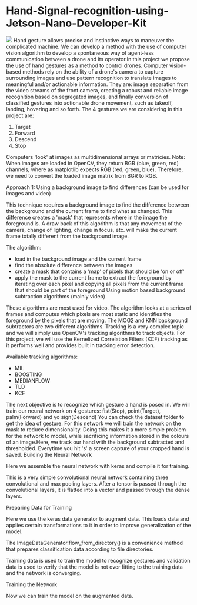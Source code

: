 # Hand-Signal-recognition-using-Jetson-Nano-Developer-Kit

![](graphics/github_demo.gif)
Hand gesture allows precise and instinctive ways to maneuver the complicated
machine. We can develop a method with the use of computer vision algorithm to develop a
spontaneous way of agent-less communication between a drone and its operator.In this project we propose
the use of hand gestures as a method to control drones. Computer vision-based methods
rely on the ability of a drone's camera to capture surrounding images and use pattern
recognition to translate images to meaningful and/or actionable information. They are:
image separation from the video streams of the front camera, creating a robust and reliable
image recognition based on segregated images, and finally conversion of classified
gestures into actionable drone movement, such as takeoff, landing, hovering and so forth.
The 4 gestures we are considering in this project are:

1) Target
2) Forward
3) Descend
4) Stop

Computers 'look' at images as multidimensional arrays or matricies.
Note: When images are loaded in OpenCV, they return BGR (blue, green, red) channels, where as matplotlib expects RGB (red, green, blue). Therefore, we need  to convert the loaded image matrix from BGR to RGB.

Approach 1:
Using a background image to find differences (can be used for images and video)

This technique requires a background image to find the difference between the background and the current frame to find what as changed. This difference creates a 'mask' that represents where in the image the foreground is. A draw back of this algorithm is that any movement of the camera, change of lighting, change in focus, etc. will make the current frame totally different from the background image.

The algorithm:
* load in the background image and the current frame
* find the absolute difference between the images
* create a mask that contains a 'map' of pixels that should be 'on or off'
* apply the mask to the current frame to extract the foreground by iterating over each pixel and copying all pixels from the current frame that should be part of the foreground
Using motion based background subtraction algorithms (mainly video)

These algorithms are most used for video. The algorithm looks at a series of frames and computes which pixels are most static and identifies the foreground by the pixels that are moving. The MOG2 and KNN background subtractors are two different algorithms.
Tracking is a very complex topic and we will simply use OpenCV's tracking algorithms to track objects. For this project, we will use the Kernelized Correlation Filters (KCF) tracking as it performs well and provides built in tracking error detection.

Available tracking algorithms:
* MIL
* BOOSTING
* MEDIANFLOW
* TLD
* KCF

The next objective is to recognize which gesture a hand is posed in. We will train our neural network on 4 gestures: fist(Stop), point(Target), palm(Forward) and yo sign(Descend) You can check the dataset folder to get the idea of gesture. For this network we will train the network on the mask to reduce dimensionality. Doing this makes it a more simple problem for the network to model, while sacrificing information stored in the colours of an image.Here, we track our hand with the background subtracted and thresholded. Everytime you hit 's' a screen capture of your cropped hand is saved.
Building the Neural Network

Here we assemble the neural network with keras and compile it for training.

This is a very simple convolutional neural network containing three convolutional and max pooling layers. After a tensor is passed through the convolutional layers, it is flatted into a vector and passed through the dense layers.

Preparing Data for Training

Here we use the keras data generator to augment data. This loads data and applies certain transformations to it in order to improve generalization of the model.

The ImageDataGenerator.flow_from_directory() is a convenience method that prepares classification data according to file directories.

Training data is used to train the model to recognize gestures and validation data is used to verify that the model is not over fitting to the training data and the network is converging.

Training the Network

Now we can train the model on the augmented data.
